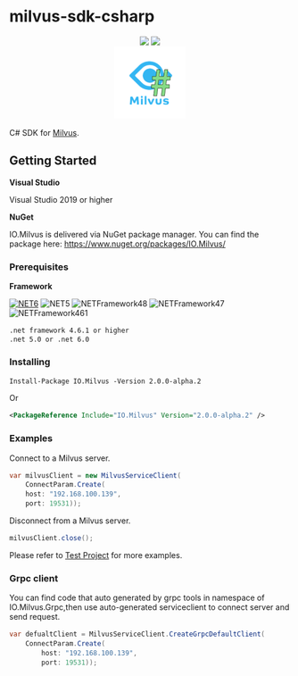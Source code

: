 # milvus-sdk-csharp

<div class="column" align="middle">
  <img src="https://img.shields.io/github/workflow/status/weianweigan/milvus-sdk-csharp/Build"/>
  <img src="https://img.shields.io/nuget/v/io.milvus"/>
</div>

<div align="middle">
    <img src="milvussharp.png"/>
</div>

C# SDK for [Milvus](https://github.com/milvus-io/milvus).



## Getting Started

**Visual Studio**

Visual Studio 2019  or higher

**NuGet**

IO.Milvus is delivered via NuGet package manager. You can find the package here:
https://www.nuget.org/packages/IO.Milvus/

### Prerequisites

**Framework**

 [![NET6](https://img.shields.io/badge/.NET-6.0-red)](https://github.com/lepoco/wpfui/blob/main/src/Wpf.Ui/WPFUI.csproj) 
 ![NET5](https://img.shields.io/badge/.NET-5.0-blue)
 ![NETFramework48](https://img.shields.io/badge/.NET%20Framework-4.8-orange)
 ![NETFramework47](https://img.shields.io/badge/.NET%20Framework-4.7-orange)
 ![NETFramework461](https://img.shields.io/badge/.NET%20Framework-4.6.1-orange)

```
.net framework 4.6.1 or higher
.net 5.0 or .net 6.0
```

### Installing

```
Install-Package IO.Milvus -Version 2.0.0-alpha.2
```
Or

```xml
<PackageReference Include="IO.Milvus" Version="2.0.0-alpha.2" />
```


### Examples

Connect to a Milvus server.

```csharp
var milvusClient = new MilvusServiceClient(
    ConnectParam.Create(
    host: "192.168.100.139",
    port: 19531));
```
Disconnect from a Milvus server.

```csharp
milvusClient.close();
```

Please refer to [Test Project](https://github.com/weianweigan/milvus-sdk-csharp/tree/develop/src/IO.MilvusTests) for more examples.

### Grpc client

You can find code that auto generated by grpc tools in namespace of IO.Milvus.Grpc,then use auto-generated serviceclient to connect server and send request.
```csharp
var defualtClient = MilvusServiceClient.CreateGrpcDefaultClient(
    ConnectParam.Create(
        host: "192.168.100.139",
        port: 19531));
```